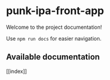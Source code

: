 # punk-ipa-front-app

Welcome to the project documentation!

Use `npm run docs` for easier navigation.

## Available documentation

[[index]]
